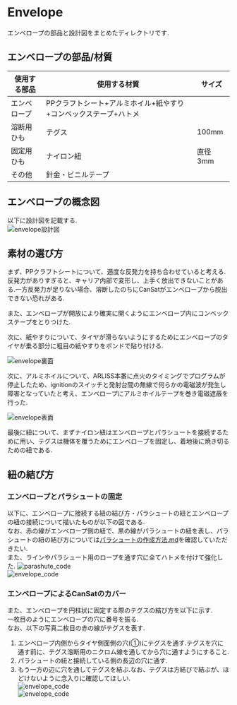 # Envelope
エンベロープの部品と設計図をまとめたディレクトリです.

## エンベロープの部品/材質
|使用する部品|使用する材質|サイズ|
|----|-----|------|
|エンベロープ|PPクラフトシート+アルミホイル+紙やすり+コンベックステープ+ハトメ|　|
|溶断用ひも|テグス|100mm|
|固定用ひも|ナイロン紐|直径3mm|
|その他|針金・ビニルテープ||

## エンベロープの概念図 
以下に設計図を記載する.  
![envelope設計図](/Design-Data/Mechanic/Envelope/figures/howtoenv.png)  

## 素材の選び方
まず、PPクラフトシートについて、適度な反発力を持ち合わせていると考える.反発力がありすぎると、キャリア内部で変形し、上手く放出できないことがある.一方反発力が足りない場合、溶断したのちにCanSatがエンベロープから脱出できない恐れがある.  

また、エンベロープが開放により確実に開くようにエンベロープ内にコンベックステープをとりつけた.  

次に、紙やすりについて、タイヤが滑らないようにするためにエンベロープのタイヤが乗る部分に粗目の紙やすりをボンドで貼り付ける.  

![envelope裏面](/Design-Data/Mechanic/Envelope/figures/envelope_back.jpg)  

次に、アルミホイルについて、ARLISS本番に点火のタイミングでプログラムが停止したため、ignitionのスイッチと発射台間の無線で何らかの電磁波が発生し障害となっていたと考え、エンベロープにアルミホイルテープを巻き電磁遮蔽を行った.  

![envelope表面](/Design-Data/Mechanic/Envelope/figures/envelope_front.jpg)  

最後に紐について、まずナイロン紐はエンベロープとパラシュートを接続するために用い、テグスは機体を覆うためにエンベロープを固定し、着地後に焼き切るための紐である.  

## 紐の結び方
### エンベロープとパラシュートの固定
以下に、エンベロープに接続する紐の結び方・パラシュートの紐とエンベロープの紐の接続について描いたものが以下の図である.  
なお、赤の線がエンベロープ側の紐で、黒の線がパラシュートの紐を表し、パラシュートの紐の結び方については[パラシュートの作成方法.md](Design-Data/Mechanic/Parachute/パラシュート作成方法.md)を確認していただきたい.  
また、ラインやパラシュート用のロープを通す穴に全てハトメを付けて強化した.
![parashute_code](/Design-Data/Mechanic/Envelope/figures/envelope_code.png)  
![envelope_code](/Design-Data/Mechanic/Envelope/figures/docking.png)  

### エンベロープによるCanSatのカバー
また、エンベロープを円柱状に固定する際のテグスの結び方を以下に示す.  
一枚目のようにエンベロープの穴に番号を振る.  
なお、以下の写真二枚目の赤の線がテグスを表す.  
1. エンベロープ内側からタイヤ側面側の穴(①)にテグスを通す.テグスを穴に通す前に、テグス溶断用のニクロム線を通してから穴に通すようにすること.  
1. パラシュートの紐と接続している側の長辺の穴に通す.  
1. もう一方の辺に穴を通してテグスを結ぶ.なお、テグスは方結びで結ぶが、ほどけないように念入りに確認してほしい.  
![envelope_code](/Design-Data/Mechanic/Envelope/figures/envelope_1.png)  
![envelope_code](/Design-Data/Mechanic/Envelope/figures/envelope_holding.png)  